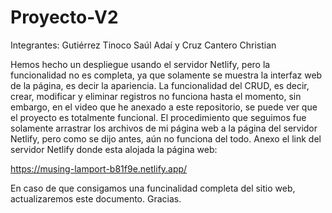 # Proyecto-V2
Integrantes:
Gutiérrez Tinoco Saúl Adaí y Cruz Cantero Christian

Hemos hecho un despliegue usando el servidor Netlify, pero la funcionalidad no es completa, ya que solamente se muestra la interfaz web de la página, es decir la apariencia. La funcionalidad del CRUD, es decir, crear, modificar y eliminar registros no funciona hasta el momento, sin embargo, en el video que he anexado a este repositorio, se puede ver que el proyecto es totalmente funcional.
El procedimiento que seguimos fue solamente arrastrar los archivos de mi página web a la página del servidor Netlify, pero como se dijo antes, aún no funciona del todo.
Anexo el link del servidor Netlify donde esta alojada la página web:

https://musing-lamport-b81f9e.netlify.app/

En caso de que consigamos una funcinalidad completa del sitio web, actualizaremos este documento. Gracias.
